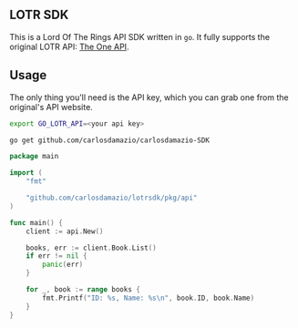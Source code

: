 ## LOTR SDK
This is a Lord Of The Rings API SDK written in `go`. It fully supports the original
LOTR API: [The One API](https://the-one-api.dev/).

## Usage
The only thing you'll need is the API key, which you can grab one from the original's
API website.

```bash
export GO_LOTR_API=<your api key>

go get github.com/carlosdamazio/carlosdamazio-SDK
```

```go
package main

import (
	"fmt"

	"github.com/carlosdamazio/lotrsdk/pkg/api"
)

func main() {
	client := api.New()

	books, err := client.Book.List()
	if err != nil {
		panic(err)
	}

	for _, book := range books {
		fmt.Printf("ID: %s, Name: %s\n", book.ID, book.Name)
	}
}
```
